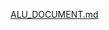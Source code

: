 [ALU_DOCUMENT.md](https://1drv.ms/w/c/37192cf06df888e0/EU--DRrxx9hPmgDldrS2_YkBtHr7-_3W2J7q1VzlaF7A8Q?e=ongaQp)
